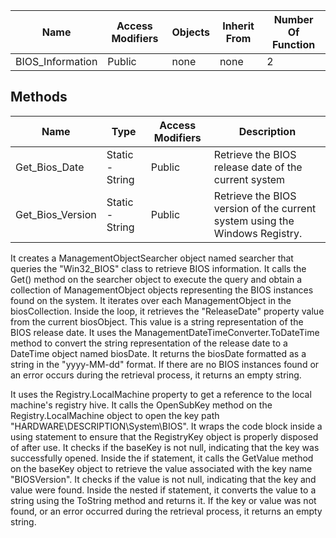 


| Name | Access Modifiers | Objects | Inherit From | Number Of Function |
| ---- | ----------- | ------- | ----------- | ------------------ |
| BIOS_Information | Public | none | none | 2 |

## Methods

| Name | Type | Access Modifiers | Description |
| ---- | ---- | ---------------- | ----------- |
| Get_Bios_Date | Static - String | Public |  Retrieve the BIOS release date of the current system |
| Get_Bios_Version | Static - String | Public |  Retrieve the BIOS version of the current system using the Windows Registry. |




It creates a ManagementObjectSearcher object named searcher that queries the "Win32_BIOS" class to retrieve BIOS information.
It calls the Get() method on the searcher object to execute the query and obtain a collection of ManagementObject objects representing the BIOS instances found on the system.
It iterates over each ManagementObject in the biosCollection.
Inside the loop, it retrieves the "ReleaseDate" property value from the current biosObject. This value is a string representation of the BIOS release date.
It uses the ManagementDateTimeConverter.ToDateTime method to convert the string representation of the release date to a DateTime object named biosDate.
It returns the biosDate formatted as a string in the "yyyy-MM-dd" format.
If there are no BIOS instances found or an error occurs during the retrieval process, it returns an empty string.




It uses the Registry.LocalMachine property to get a reference to the local machine's registry hive.
It calls the OpenSubKey method on the Registry.LocalMachine object to open the key path "HARDWARE\DESCRIPTION\System\BIOS".
It wraps the code block inside a using statement to ensure that the RegistryKey object is properly disposed of after use.
It checks if the baseKey is not null, indicating that the key was successfully opened.
Inside the if statement, it calls the GetValue method on the baseKey object to retrieve the value associated with the key name "BIOSVersion".
It checks if the value is not null, indicating that the key and value were found.
Inside the nested if statement, it converts the value to a string using the ToString method and returns it.
If the key or value was not found, or an error occurred during the retrieval process, it returns an empty string.

